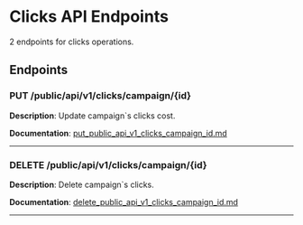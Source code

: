# Clicks API Endpoints

2 endpoints for clicks operations.

## Endpoints

### PUT /public/api/v1/clicks/campaign/{id}

**Description**: Update campaign`s clicks cost.

**Documentation**: [put_public_api_v1_clicks_campaign_id.md](put_public_api_v1_clicks_campaign_id.md)

---

### DELETE /public/api/v1/clicks/campaign/{id}

**Description**: Delete campaign`s clicks.

**Documentation**: [delete_public_api_v1_clicks_campaign_id.md](delete_public_api_v1_clicks_campaign_id.md)

---

